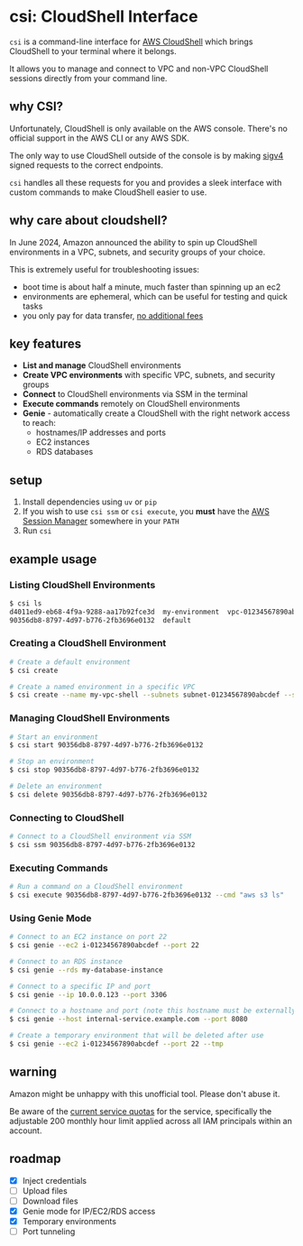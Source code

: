 # csi: CloudShell Interface

`csi` is a command-line interface for [AWS CloudShell](https://aws.amazon.com/cloudshell) which brings CloudShell to your terminal where it belongs.

It allows you to manage and connect to VPC and non-VPC CloudShell sessions directly from your command line.

## why CSI?

Unfortunately, CloudShell is only available on the AWS console. There's no official support in the AWS CLI or any AWS SDK.

The only way to use CloudShell outside of the console is by making [sigv4](https://docs.aws.amazon.com/AmazonS3/latest/API/sig-v4-authenticating-requests.html) signed requests to the correct endpoints.

`csi` handles all these requests for you and provides a sleek interface with custom commands to make CloudShell easier to use.

## why care about cloudshell?

In June 2024, Amazon announced the ability to spin up CloudShell environments in a VPC, subnets, and security groups of your choice.

This is extremely useful for troubleshooting issues:
* boot time is about half a minute, much faster than spinning up an ec2
* environments are ephemeral, which can be useful for testing and quick tasks
* you only pay for data transfer, [no additional fees](https://aws.amazon.com/cloudshell/pricing)

## key features

* **List and manage** CloudShell environments
* **Create VPC environments** with specific VPC, subnets, and security groups
* **Connect** to CloudShell environments via SSM in the terminal
* **Execute commands** remotely on CloudShell environments
* **Genie** - automatically create a CloudShell with the right network access to reach:
    * hostnames/IP addresses and ports
    * EC2 instances
    * RDS databases

## setup

1. Install dependencies using `uv` or `pip`
2. If you wish to use `csi ssm` or `csi execute`, you **must** have the [AWS Session Manager](https://docs.aws.amazon.com/systems-manager/latest/userguide/session-manager-working-with-install-plugin.html) somewhere in your `PATH`
3. Run `csi`

## example usage

### Listing CloudShell Environments

```bash
$ csi ls
d4011ed9-eb68-4f9a-9288-aa17b92fce3d  my-environment  vpc-01234567890abcdef  subnet-01234567890abcdef  sg-01234567890abcdef
90356db8-8797-4d97-b776-2fb3696e0132  default
```

### Creating a CloudShell Environment

```bash
# Create a default environment
$ csi create

# Create a named environment in a specific VPC
$ csi create --name my-vpc-shell --subnets subnet-01234567890abcdef --security-groups sg-01234567890abcdef
```

### Managing CloudShell Environments

```bash
# Start an environment
$ csi start 90356db8-8797-4d97-b776-2fb3696e0132

# Stop an environment
$ csi stop 90356db8-8797-4d97-b776-2fb3696e0132

# Delete an environment
$ csi delete 90356db8-8797-4d97-b776-2fb3696e0132
```

### Connecting to CloudShell

```bash
# Connect to a CloudShell environment via SSM
$ csi ssm 90356db8-8797-4d97-b776-2fb3696e0132
```

### Executing Commands

```bash
# Run a command on a CloudShell environment
$ csi execute 90356db8-8797-4d97-b776-2fb3696e0132 --cmd "aws s3 ls"
```

### Using Genie Mode

```bash
# Connect to an EC2 instance on port 22
$ csi genie --ec2 i-01234567890abcdef --port 22

# Connect to an RDS instance
$ csi genie --rds my-database-instance

# Connect to a specific IP and port
$ csi genie --ip 10.0.0.123 --port 3306

# Connect to a hostname and port (note this hostname must be externally resolvable)
$ csi genie --host internal-service.example.com --port 8080

# Create a temporary environment that will be deleted after use
$ csi genie --ec2 i-01234567890abcdef --port 22 --tmp
```

## warning

Amazon might be unhappy with this unofficial tool. Please don't abuse it.

Be aware of the [current service quotas](https://docs.aws.amazon.com/general/latest/gr/cloudshell.html#limits_cloudshell) for the service, specifically the adjustable 200 monthly hour limit applied across all IAM principals within an account.

## roadmap

* [x] Inject credentials
* [ ] Upload files
* [ ] Download files
* [x] Genie mode for IP/EC2/RDS access
* [x] Temporary environments
* [ ] Port tunneling
